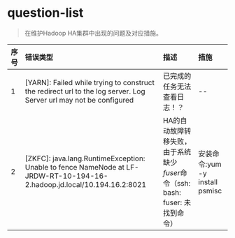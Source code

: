 # question-list
> 在维护Hadoop HA集群中出现的问题及对应措施。

|序号|错误类型|描述|措施|
|:---|:-------|:---|:---|
|1   |[YARN]: Failed while trying to construct the redirect url to the log server. Log Server url may not be configured       |已完成的任务无法查看日志！？                                                 |--|
|2   |[ZKFC]: java.lang.RuntimeException: Unable to fence NameNode at LF-JRDW-RT-10-194-16-2.hadoop.jd.local/10.194.16.2:8021 |HA的自动故障转移失败，由于系统缺少*fuser*命令（ssh: bash: fuser: 未找到命令）|安装命令:yum -y install psmisc|
